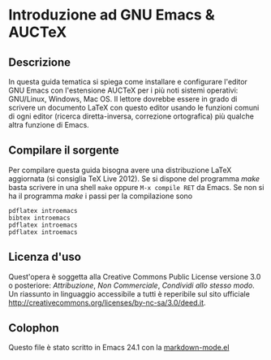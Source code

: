 Introduzione ad GNU Emacs & AUCTeX
==================================

Descrizione
-----------

In questa guida tematica si spiega come installare e configurare l'editor GNU
Emacs con l'estensione AUCTeX per i più noti sistemi operativi: GNU/Linux,
Windows, Mac OS. Il lettore dovrebbe essere in grado di scrivere un documento
LaTeX con questo editor usando le funzioni comuni di ogni editor (ricerca
diretta-inversa, correzione ortografica) più qualche altra funzione di Emacs.

Compilare il sorgente
---------------------

Per compilare questa guida bisogna avere una distribuzione LaTeX aggiornata (si
consiglia TeX Live 2012). Se si dispone del programma *make* basta scrivere in
una shell ``make`` oppure ``M-x compile RET`` da Emacs.  Se non si ha il
programma *make* i passi per la compilazione sono
````
pdflatex introemacs
bibtex introemacs
pdflatex introemacs
pdflatex introemacs
````

Licenza d'uso
-------------

Quest'opera è soggetta alla Creative Commons Public License versione 3.0 o
posteriore: *Attribuzione*, *Non Commerciale*, *Condividi allo stesso modo*.  Un
riassunto in linguaggio accessibile a tutti è reperibile sul sito ufficiale
http://creativecommons.org/licenses/by-nc-sa/3.0/deed.it.

Colophon
--------

Questo file è stato scritto in Emacs 24.1 con la
[markdown-mode.el](http://jblevins.org/projects/markdown-mode/)

